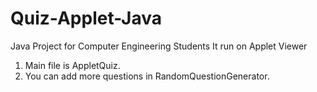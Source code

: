 # Quiz-Applet-Java
Java Project for Computer Engineering Students
It run on Applet Viewer
1. Main file is AppletQuiz.
2. You can add more questions in RandomQuestionGenerator.
